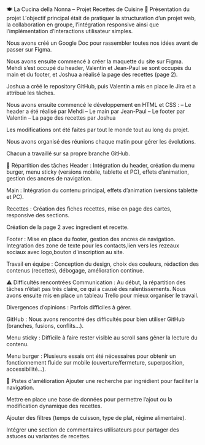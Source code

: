 🍽️ La Cucina della Nonna – Projet Recettes de Cuisine
🧾 Présentation du projet
L'objectif principal était de pratiquer la structuration d’un projet web, la collaboration en groupe, l’intégration responsive ainsi que l’implémentation d’interactions utilisateur simples.



Nous avons créé un Google Doc pour rassembler toutes nos idées avant de passer sur Figma.

Nous avons ensuite commencé à créer la maquette du site sur Figma. Mehdi s’est occupé du header, Valentin et Jean-Paul se sont occupés du main et du footer, et Joshua a réalisé la page des recettes (page 2).

Joshua a créé le repository GitHub, puis Valentin a mis en place le Jira et a attribué les tâches.

Nous avons ensuite commencé le développement en HTML et CSS :
– Le header a été réalisé par Mehdi
– Le main par Jean-Paul
– Le footer par Valentin
– La page des recettes par Joshua

Les modifications ont été faites par tout le monde tout au long du projet.

Nous avons organisé des réunions chaque matin pour gérer les évolutions.

Chacun a travaillé sur sa propre branche GitHub.

👥 Répartition des tâches
Header : Intégration du header, création du menu burger, menu sticky (versions mobile, tablette et PC), effets d’animation, gestion des ancres de navigation.

Main : Intégration du contenu principal, effets d’animation (versions tablette et PC).

Recettes : Création des fiches recettes, mise en page des cartes, responsive des sections.

Création de la page 2 avec ingredient et recette.

Footer : Mise en place du footer, gestion des ancres de navigation.
Integration des zone de texte pour les contacts,lien vers les rezeaux sociaux avec logo,bouton d'inscription au site.

Travail en équipe : Conception du design, choix des couleurs, rédaction des contenus (recettes), débogage, amélioration continue.

⚠️ Difficultés rencontrées
Communication : Au début, la répartition des tâches n’était pas très claire, ce qui a causé des ralentissements. Nous avons ensuite mis en place un tableau Trello pour mieux organiser le travail.

Divergences d’opinions : Parfois difficiles à gérer.

GitHub : Nous avons rencontré des difficultés pour bien utiliser GitHub (branches, fusions, conflits...).

Menu sticky : Difficile à faire rester visible au scroll sans gêner la lecture du contenu.

Menu burger : Plusieurs essais ont été nécessaires pour obtenir un fonctionnement fluide sur mobile (ouverture/fermeture, superposition, accessibilité...).

🔧 Pistes d'amélioration
Ajouter une recherche par ingrédient pour faciliter la navigation.

Mettre en place une base de données pour permettre l’ajout ou la modification dynamique des recettes.

Ajouter des filtres (temps de cuisson, type de plat, régime alimentaire).

Intégrer une section de commentaires utilisateurs pour partager des astuces ou variantes de recettes.


